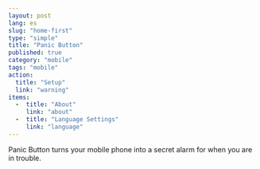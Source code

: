 ```yaml
---
layout: post
lang: es
slug: "home-first"
type: "simple"
title: "Panic Button"
published: true
category: "mobile"
tags: "mobile"
action:
  title: "Setup"
  link: "warning"
items:
  -  title: "About"
     link: "about" 
  -  title: "Language Settings"
     link: "language"
---
```


Panic Button turns your mobile phone into a secret alarm for when you are in trouble.